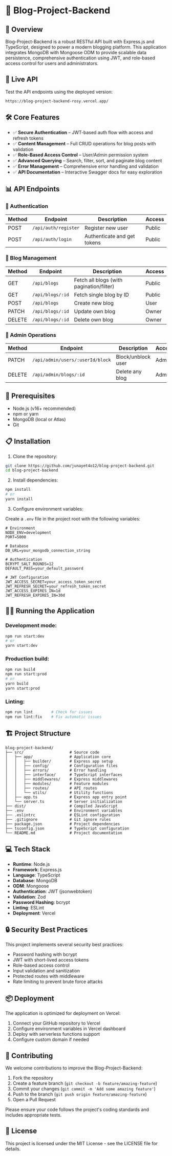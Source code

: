 # 📝 Blog-Project-Backend

## 📌 Overview

Blog-Project-Backend is a robust RESTful API built with Express.js and TypeScript, designed to power a modern blogging platform. This application integrates MongoDB with Mongoose ODM to provide scalable data persistence, comprehensive authentication using JWT, and role-based access control for users and administrators.

## 🚀 Live API

Test the API endpoints using the deployed version:

```
https://blog-project-backend-rosy.vercel.app/
```

## 🛠️ Core Features

- ✅ **Secure Authentication** – JWT-based auth flow with access and refresh tokens
- ✅ **Content Management** – Full CRUD operations for blog posts with validation
- ✅ **Role-Based Access Control** – User/Admin permission system
- ✅ **Advanced Querying** – Search, filter, sort, and paginate blog content
- ✅ **Error Management** – Comprehensive error handling and validation
- ✅ **API Documentation** – Interactive Swagger docs for easy exploration

## 📊 API Endpoints

### 🔐 Authentication

| Method | Endpoint | Description | Access |
|--------|----------|-------------|--------|
| POST | `/api/auth/register` | Register new user | Public |
| POST | `/api/auth/login` | Authenticate and get tokens | Public |

### 📝 Blog Management

| Method | Endpoint | Description | Access |
|--------|----------|-------------|--------|
| GET | `/api/blogs` | Fetch all blogs (with pagination/filter) | Public |
| GET | `/api/blogs/:id` | Fetch single blog by ID | Public |
| POST | `/api/blogs` | Create new blog | User |
| PATCH | `/api/blogs/:id` | Update own blog | Owner |
| DELETE | `/api/blogs/:id` | Delete own blog | Owner |

### 🔑 Admin Operations

| Method | Endpoint | Description | Access |
|--------|----------|-------------|--------|
| PATCH | `/api/admin/users/:userId/block` | Block/unblock user | Admin |
| DELETE | `/api/admin/blogs/:id` | Delete any blog | Admin |

## 🧰 Prerequisites

- Node.js (v16+ recommended)
- npm or yarn
- MongoDB (local or Atlas)
- Git

## 📋 Installation

1. Clone the repository:
```bash
git clone https://github.com/junayet4o12/blog-project-backend.git
cd blog-project-backend
```

2. Install dependencies:
```bash
npm install
# or 
yarn install
```

3. Configure environment variables:
   
Create a `.env` file in the project root with the following variables:

```env
# Environment
NODE_ENV=development
PORT=5000

# Database
DB_URL=your_mongodb_connection_string

# Authentication
BCRYPT_SALT_ROUNDS=12
DEFAULT_PASS=your_default_password

# JWT Configuration
JWT_ACCESS_SECRET=your_access_token_secret
JWT_REFRESH_SECRET=your_refresh_token_secret
JWT_ACCESS_EXPIRES_IN=1d
JWT_REFRESH_EXPIRES_IN=30d
```

## 🏃‍♂️ Running the Application

### Development mode:
```bash
npm run start:dev
# or
yarn start:dev
```

### Production build:
```bash
npm run build
npm run start:prod
# or
yarn build
yarn start:prod
```

### Linting:
```bash
npm run lint        # Check for issues
npm run lint:fix    # Fix automatic issues
```

## 🏗️ Project Structure

```
blog-project-backend/
├── src/                    # Source code
│   ├── app/                # Application core
│   │   ├── builder/        # Express app setup
│   │   ├── config/         # Configuration files
│   │   ├── errors/         # Error handling
│   │   ├── interface/      # TypeScript interfaces
│   │   ├── middlewares/    # Express middlewares
│   │   ├── modules/        # Feature modules
│   │   ├── routes/         # API routes
│   │   └── utils/          # Utility functions
│   ├── app.ts              # Express app entry point
│   └── server.ts           # Server initialization
├── dist/                   # Compiled JavaScript
├── .env                    # Environment variables
├── .eslintrc               # ESLint configuration
├── .gitignore              # Git ignore rules
├── package.json            # Project dependencies
├── tsconfig.json           # TypeScript configuration
└── README.md               # Project documentation
```

## 💻 Tech Stack

- **Runtime**: Node.js
- **Framework**: Express.js
- **Language**: TypeScript
- **Database**: MongoDB
- **ODM**: Mongoose
- **Authentication**: JWT (jsonwebtoken)
- **Validation**: Zod
- **Password Hashing**: bcrypt
- **Linting**: ESLint
- **Deployment**: Vercel

## 🔒 Security Best Practices

This project implements several security best practices:
- Password hashing with bcrypt
- JWT with short-lived access tokens
- Role-based access control
- Input validation and sanitization
- Protected routes with middleware
- Rate limiting to prevent brute force attacks

## 📦 Deployment

The application is optimized for deployment on Vercel:

1. Connect your GitHub repository to Vercel
2. Configure environment variables in Vercel dashboard
3. Deploy with serverless functions support
4. Configure custom domain if needed

## 🤝 Contributing

We welcome contributions to improve the Blog-Project-Backend:

1. Fork the repository
2. Create a feature branch (`git checkout -b feature/amazing-feature`)
3. Commit your changes (`git commit -m 'Add some amazing feature'`)
4. Push to the branch (`git push origin feature/amazing-feature`)
5. Open a Pull Request

Please ensure your code follows the project's coding standards and includes appropriate tests.

## 📄 License

This project is licensed under the MIT License - see the LICENSE file for details.